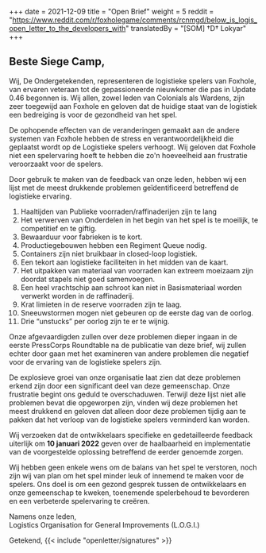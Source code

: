 +++
date = 2021-12-09
title = "Open Brief"
weight = 5
reddit = "https://www.reddit.com/r/foxholegame/comments/rcnmgd/below_is_logis_open_letter_to_the_developers_with"
translatedBy = "[SOM] †D† Lokyar"
+++
## Beste Siege Camp,

Wij, De Ondergetekenden, representeren de logistieke spelers van Foxhole, van ervaren veteraan tot de gepassioneerde nieuwkomer die pas in Update 0.46 begonnen is. Wij allen, zowel leden van Colonials als Wardens, zijn zeer toegewijd aan Foxhole en geloven dat de huidige staat van de logistiek een bedreiging is voor de gezondheid van het spel.

De ophopende effecten van de veranderingen gemaakt aan de andere systemen van Foxhole hebben de stress en verantwoordelijkheid die geplaatst wordt op de Logistieke spelers verhoogt. Wij geloven dat Foxhole niet een spelervaring hoeft te hebben die zo'n hoeveelheid aan frustratie veroorzaakt voor de spelers.

Door gebruik te maken van de feedback van onze leden, hebben wij een lijst met de meest drukkende problemen geïdentificeerd betreffend de logistieke ervaring.

1. Haaltijden van Publieke voorraden/raffinaderijen zijn te lang
2. Het verwerven van Onderdelen in het begin van het spel is te moeilijk, te competitief en te giftig.
3. Bewaarduur voor fabrieken is te kort.
4. Productiegebouwen hebben een Regiment Queue nodig.
5. Containers zijn niet bruikbaar in closed-loop logistiek.
6. Een tekort aan logistieke faciliteiten in het midden van de kaart.
7. Het uitpakken van materiaal van voorraden kan extreem moeizaam zijn doordat stapels niet goed samenvoegen.
8. Een heel vrachtschip aan schroot kan niet in Basismateriaal worden verwerkt worden in de raffinaderij.
9. Krat limieten in de reserve voorraden zijn te laag.
10. Sneeuwstormen mogen niet gebeuren op de eerste dag van de oorlog.
11. Drie “unstucks” per oorlog zijn te er te wijnig.

Onze afgevaardigden zullen over deze problemen dieper ingaan in de eerste PressCorps Roundtable na de publicatie van deze brief, wij zullen echter door gaan met het examineren van andere problemen die negatief voor de ervaring van de logistieke spelers zijn.

De explosieve groei van onze organisatie laat zien dat deze problemen erkend zijn door een significant deel van deze gemeenschap. Onze frustratie begint ons geduld te overschaduwen. Terwijl deze lijst niet alle problemen bevat die opgeworpen zijn, vinden wij deze problemen het meest drukkend en geloven dat alleen door deze problemen tijdig aan te pakken dat het verloop van de logistieke spelers verminderd kan worden.

Wij verzoeken dat de ontwikkelaars specifieke en gedetailleerde feedback uiterlijk om **10 januari 2022** geven over de haalbaarheid en implementatie van de voorgestelde oplossing betreffend de eerder genoemde zorgen.

Wij hebben geen enkele wens om de balans van het spel te verstoren, noch zijn wij van plan om het spel minder leuk of innemend te maken voor de spelers. Ons doel is om een gezond gesprek tussen de ontwikkelaars en onze gemeenschap te kweken, toenemende spelerbehoud te bevorderen en een verbeterde spelervaring te creëren.

Namens onze leden,<br>Logistics Organisation for General Improvements (L.O.G.I.)

Getekend, {{< include "openletter/signatures" >}}